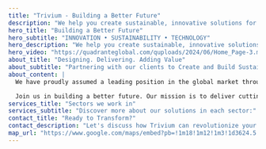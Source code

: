 ```yaml
---
title: "Trivium - Building a Better Future"
description: "We help you create sustainable, innovative solutions for tomorrow's challenges through cutting-edge technology and expert consultation."
hero_title: "Building a Better Future"
hero_subtitle: "INNOVATION • SUSTAINABILITY • TECHNOLOGY"
hero_description: "We help you create sustainable, innovative solutions for tomorrow's challenges through cutting-edge technology and expert consultation."
hero_video: "https://quadranteglobal.com/quploads/2024/06/Home_Page-3.mp4"
about_title: "Designing. Delivering. Adding Value"
about_subtitle: "Partnering with our clients to Create and Build Sustainable, Responsible and Lasting Solutions for a Better World."
about_content: |
  We have proudly assumed a leading position in the global market through continuous work and dedication, becoming a trusted partner in a world that constantly presents us with considerable complex challenges.

  Join us in building a better future. Our mission is to deliver cutting-edge solutions and services that enable organizations to make data-driven decisions on their full lifecycle.
services_title: "Sectors we work in"
services_subtitle: "Discover more about our solutions in each sector:"
contact_title: "Ready to Transform?"
contact_description: "Let's discuss how Trivium can revolutionize your business. Our team of experts is ready to turn your vision into reality. Visit us in Riyadh, Saudi Arabia."
map_url: "https://www.google.com/maps/embed?pb=!1m18!1m12!1m3!1d3624.5!2d46.6753!3d24.7136!2m3!1f0!2f0!3f0!3m2!1i1024!2i768!4f13.1!3m3!1m2!1s0x3e2ee2b5c5c5c5c5%3A0x5c5c5c5c5c5c5c5c!2sRiyadh%2C%20Saudi%20Arabia!5e0!3m2!1sen!2s!4v1640995200000!5m2!1sen!2s"
---
```

